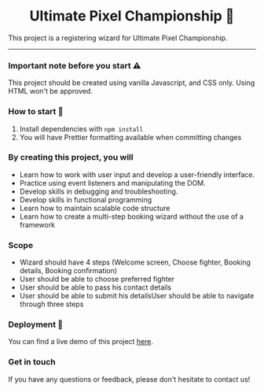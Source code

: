 <h1 align="center">
  Ultimate Pixel Championship 🥷
</h1>

This project is a registering wizard for Ultimate Pixel Championship.

---
### Important note before you start ⚠️

This project should be created using vanilla Javascript, and CSS only. 
Using HTML won't be approved.

### How to start 🚀

1. Install dependencies with ``npm install``
2. You will have Prettier formatting available when committing changes

### By creating this project, you will

- Learn how to work with user input and develop a user-friendly interface.
- Practice using event listeners and manipulating the DOM.
- Develop skills in debugging and troubleshooting.
- Develop skills in functional programming
- Learn how to maintain scalable code structure
- Learn how to create a multi-step booking wizard without the use of a framework

### Scope

- Wizard should have 4 steps (Welcome screen, Choose fighter, Booking details, Booking confirmation)
- User should be able to choose preferred fighter
- User should be able to pass his contact details
- User should be able to submit his detailsUser should be able to navigate through three steps

### Deployment 🚀

You can find a live demo of this project <a href="https://nerdbord.github.io/ultimate-pixel-championship-lgjntquc/">here</a>.

### Get in touch

If you have any questions or feedback, please don't hesitate to contact us!